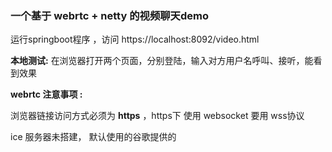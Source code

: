 ### 一个基于 webrtc + netty 的视频聊天demo

运行springboot程序 ，访问 https://localhost:8092/video.html

**本地测试:**  在浏览器打开两个页面，分别登陆，输入对方用户名呼叫、接听，能看到效果

**webrtc 注意事项 :**  

浏览器链接访问方式必须为 **https** ，https下 使用 websocket  要用 wss协议

ice 服务器未搭建，  默认使用的谷歌提供的

